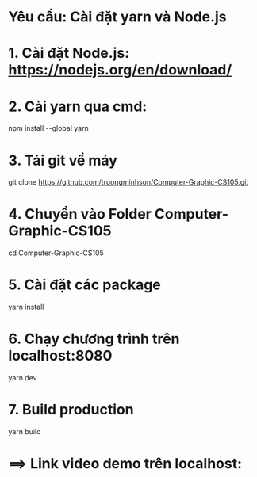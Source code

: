 # Yêu cầu: Cài đặt yarn và Node.js

# 1. Cài đặt Node.js: https://nodejs.org/en/download/

# 2. Cài yarn qua cmd: 
npm install --global yarn

# 3. Tải git về máy
git clone https://github.com/truongminhson/Computer-Graphic-CS105.git

# 4. Chuyển vào Folder Computer-Graphic-CS105
cd Computer-Graphic-CS105

# 5. Cài đặt các package

yarn install

# 6. Chạy chương trình trên localhost:8080

yarn dev

# 7. Build production

yarn build

# ==> Link video demo trên localhost:

